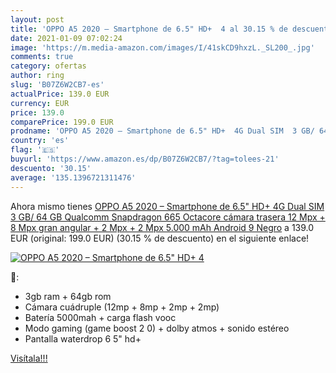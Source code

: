 ```yaml
---
layout: post
title: 'OPPO A5 2020 – Smartphone de 6.5" HD+  4 al 30.15 % de descuento'
date: 2021-01-09 07:02:24
image: 'https://m.media-amazon.com/images/I/41skCD9hxzL._SL200_.jpg'
comments: true
category: ofertas
author: ring
slug: 'B07Z6W2CB7-es'
actualPrice: 139.0 EUR
currency: EUR
price: 139.0
comparePrice: 199.0 EUR
prodname: 'OPPO A5 2020 – Smartphone de 6.5" HD+  4G Dual SIM  3 GB/ 64 GB  Qualcomm Snapdragon 665 Octacore  cámara trasera 12 Mpx + 8 Mpx  gran angular  + 2 Mpx + 2 Mpx  5.000 mAh  Android 9  Negro'
country: 'es'
flag: '🇪🇸'
buyurl: 'https://www.amazon.es/dp/B07Z6W2CB7/?tag=tolees-21'
descuento: '30.15'
average: '135.1396721311476'
---
```


Ahora mismo tienes [OPPO A5 2020 – Smartphone de 6.5" HD+  4G Dual SIM  3 GB/ 64 GB  Qualcomm Snapdragon 665 Octacore  cámara trasera 12 Mpx + 8 Mpx  gran angular  + 2 Mpx + 2 Mpx  5.000 mAh  Android 9  Negro](https://www.amazon.es/dp/B07Z6W2CB7/?tag=tolees-21) a 139.0 EUR (original: 199.0 EUR) (30.15 %  de descuento) en el siguiente enlace!

[![OPPO A5 2020 – Smartphone de 6.5" HD+  4](https://m.media-amazon.com/images/I/41skCD9hxzL._SL200_.jpg)](https://www.amazon.es/dp/B07Z6W2CB7/?tag=tolees-21)

🔎:

- 3gb ram + 64gb rom
- Cámara cuádruple (12mp + 8mp + 2mp + 2mp)
- Batería 5000mah + carga flash vooc
- Modo gaming (game boost 2 0) + dolby atmos + sonido estéreo
- Pantalla waterdrop 6 5" hd+

[Visítala!!!](https://www.amazon.es/dp/B07Z6W2CB7/?tag=tolees-21)
